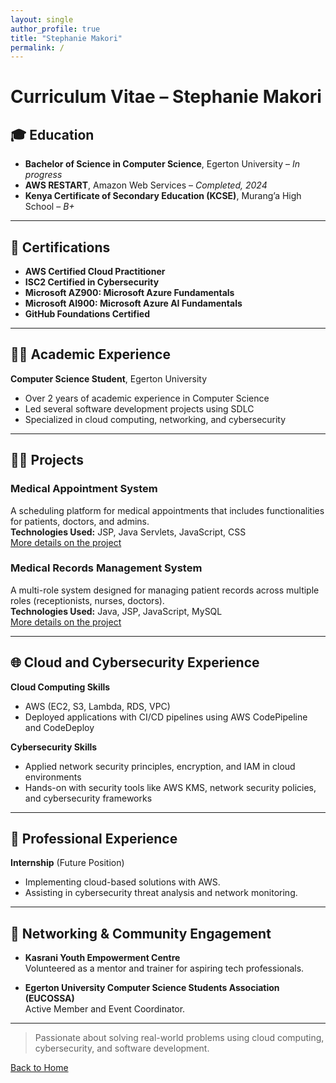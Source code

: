 ```yaml
---
layout: single
author_profile: true
title: "Stephanie Makori"
permalink: /
---
```


# Curriculum Vitae – Stephanie Makori

## 🎓 Education

- **Bachelor of Science in Computer Science**, Egerton University – *In progress*  
- **AWS RESTART**, Amazon Web Services – *Completed, 2024*  
- **Kenya Certificate of Secondary Education (KCSE)**, Murang’a High School – *B+*

---

## 📜 Certifications

- **AWS Certified Cloud Practitioner**
- **ISC2 Certified in Cybersecurity**
- **Microsoft AZ900: Microsoft Azure Fundamentals**
- **Microsoft AI900: Microsoft Azure AI Fundamentals**
- **GitHub Foundations Certified**

---

## 👩‍💻 Academic Experience

**Computer Science Student**, Egerton University  
- Over 2 years of academic experience in Computer Science  
- Led several software development projects using SDLC  
- Specialized in cloud computing, networking, and cybersecurity

---

## 🧑‍💻 Projects

### Medical Appointment System  
A scheduling platform for medical appointments that includes functionalities for patients, doctors, and admins.  
**Technologies Used:** JSP, Java Servlets, JavaScript, CSS  
[More details on the project](#)

### Medical Records Management System  
A multi-role system designed for managing patient records across multiple roles (receptionists, nurses, doctors).  
**Technologies Used:** Java, JSP, JavaScript, MySQL  
[More details on the project](#)

---

## 🌐 Cloud and Cybersecurity Experience

**Cloud Computing Skills**  
- AWS (EC2, S3, Lambda, RDS, VPC)  
- Deployed applications with CI/CD pipelines using AWS CodePipeline and CodeDeploy

**Cybersecurity Skills**  
- Applied network security principles, encryption, and IAM in cloud environments  
- Hands-on with security tools like AWS KMS, network security policies, and cybersecurity frameworks

---

## 💼 Professional Experience

**Internship** (Future Position)  
- Implementing cloud-based solutions with AWS.  
- Assisting in cybersecurity threat analysis and network monitoring.

---

## 🤝 Networking & Community Engagement

- **Kasrani Youth Empowerment Centre**  
  Volunteered as a mentor and trainer for aspiring tech professionals.

- **Egerton University Computer Science Students Association (EUCOSSA)**  
  Active Member and Event Coordinator.

---

> Passionate about solving real-world problems using cloud computing, cybersecurity, and software development.

[Back to Home](/)
